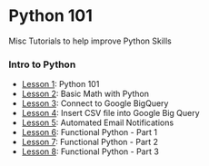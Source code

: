 # Python 101

Misc Tutorials to help improve Python Skills

### Intro to Python

- [Lesson 1](https://github.com/papagorgio23/Python_101/blob/main/intro/01_Python_101.ipynb): Python 101
- [Lesson 2](https://github.com/papagorgio23/Python_101/blob/main/intro/02_Python_Math_101.ipynb): Basic Math with Python
- [Lesson 3](https://github.com/papagorgio23/Python_101/blob/main/intro/03_Connect_to_GBQ.ipynb): Connect to Google BigQuery
- [Lesson 4](https://github.com/papagorgio23/Python_101/blob/main/intro/04_Austen_GBQ_Upload.ipynb): Insert CSV file into Google Big Query
- [Lesson 5](https://github.com/papagorgio23/Python_101/blob/master/intro/05_E_mail_Notification_Template_Update_to_GBQ_.ipynb): Automated Email Notifications
- [Lesson 6](https://github.com/papagorgio23/Python101/blob/master/Functional_Introduction_To_Python_Section_1(Introductory_Concepts).ipynb): Functional Python - Part 1
- [Lesson 7](https://github.com/papagorgio23/Python101/blob/master/Functional_Introduction_To_Python_Section_2(Functions).ipynb): Functional Python - Part 2
- [Lesson 8](https://github.com/papagorgio23/Python101/blob/master/Functional_Introduction_To_Python_Section_3(Control_Structures).ipynb): Functional Python - Part 3
